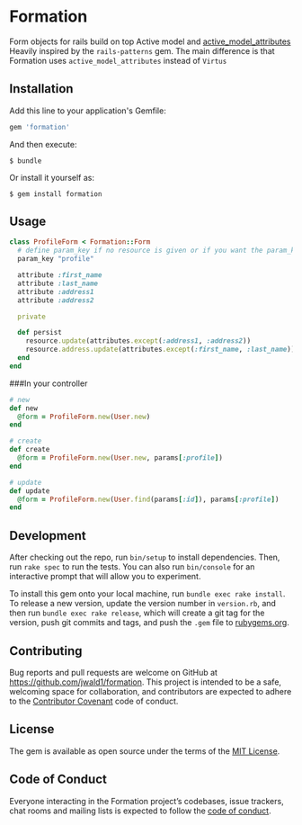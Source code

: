 # Formation

Form objects for rails build on top Active model and [active_model_attributes](https://github.com/Azdaroth/active_model_attributes)
Heavily inspired by the `rails-patterns` gem. The main difference is that Formation uses `active_model_attributes` instead of `Virtus`

## Installation

Add this line to your application's Gemfile:

```ruby
gem 'formation'
```

And then execute:

    $ bundle

Or install it yourself as:

    $ gem install formation

## Usage

```ruby
class ProfileForm < Formation::Form
  # define param_key if no resource is given or if you want the param_key to be diffrent than the resource
  param_key "profile"

  attribute :first_name
  attribute :last_name
  attribute :address1
  attribute :address2

  private

  def persist
    resource.update(attributes.except(:address1, :address2))
    resource.address.update(attributes.except(:first_name, :last_name))
  end
end
```

###In your controller

```ruby
# new
def new
  @form = ProfileForm.new(User.new)
end

# create
def create
  @form = ProfileForm.new(User.new, params[:profile])
end

# update
def update
  @form = ProfileForm.new(User.find(params[:id]), params[:profile])
end
```

## Development

After checking out the repo, run `bin/setup` to install dependencies. Then, run `rake spec` to run the tests. You can also run `bin/console` for an interactive prompt that will allow you to experiment.

To install this gem onto your local machine, run `bundle exec rake install`. To release a new version, update the version number in `version.rb`, and then run `bundle exec rake release`, which will create a git tag for the version, push git commits and tags, and push the `.gem` file to [rubygems.org](https://rubygems.org).

## Contributing

Bug reports and pull requests are welcome on GitHub at https://github.com/jwald1/formation. This project is intended to be a safe, welcoming space for collaboration, and contributors are expected to adhere to the [Contributor Covenant](http://contributor-covenant.org) code of conduct.

## License

The gem is available as open source under the terms of the [MIT License](https://opensource.org/licenses/MIT).

## Code of Conduct

Everyone interacting in the Formation project’s codebases, issue trackers, chat rooms and mailing lists is expected to follow the [code of conduct](https://github.com/[USERNAME]/formation/blob/master/CODE_OF_CONDUCT.md).
